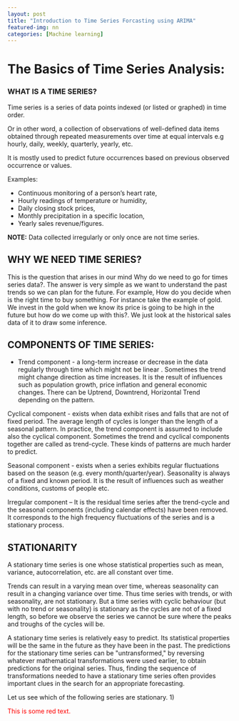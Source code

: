 ```yaml
---
layout: post
title: "Introduction to Time Series Forcasting using ARIMA"
featured-img: nn
categories: [Machine learning]
---
```


# The Basics of Time Series Analysis:

### WHAT IS A TIME SERIES? 
Time series  is a series of data points indexed (or listed or graphed) in time order. 

Or in other word, a collection of observations of well-defined data items obtained through repeated measurements over time at equal intervals e.g hourly, daily, weekly, quarterly, yearly, etc.

It is mostly used to predict future occurrences based on previous observed occurrence or values.
 
Examples:
* Continuous monitoring of a person’s heart rate,
* Hourly readings of temperature or humidity,
* Daily closing stock prices,
* Monthly precipitation in a specific location,
* Yearly sales revenue/figures.

**NOTE:** Data collected irregularly or only once are not time series.

## WHY WE NEED TIME SERIES?
This is the question that arises in our mind Why do we need to go for times series data?. The answer is very simple as we want to understand the past trends so we can plan for the future.
For example, How do you decide when is the right time to buy something. For instance take the example of gold. We invest in the gold when we know its price is going to be high in the future but how do we come up with this?. We just look at the historical sales data of it to draw some inference.

## COMPONENTS OF TIME SERIES:
* Trend component - a long-term increase or decrease in the data regularly through time which might not be linear . Sometimes the trend might change direction as time increases.
It is the result of influences such as population growth, price inflation and general economic changes. There can be Uptrend, Downtrend, Horizontal Trend depending on the pattern.



Cyclical component - exists when data exhibit rises and falls that are not of fixed period. The average length of cycles is longer than the length of a seasonal pattern. In practice, the trend component is assumed to include also the cyclical component. Sometimes the trend and cyclical components together are called as trend-cycle.
These kinds of patterns are much harder to predict. 




Seasonal component - exists when a series exhibits regular fluctuations based on the season (e.g. every month/quarter/year). Seasonality is always of a fixed and known period. It is the result of influences such as weather conditions, customs of people etc.

Irregular component – It is the residual time series after the trend-cycle and the seasonal components (including calendar effects) have been removed. It corresponds to the high frequency fluctuations of the series and is a stationary process.


## STATIONARITY
A stationary time series is one whose statistical properties such as mean, variance, autocorrelation, etc. are all constant over time. 

Trends can result in a varying mean over time, whereas seasonality can result in a changing variance over time. Thus time series with trends, or with seasonality, are not stationary.
But a time series with cyclic behaviour (but with no trend or seasonality) is stationary as the cycles are not of a fixed length, so before we observe the series we cannot be sure where the peaks and troughs of the cycles will be. 

A stationary time series is relatively easy to predict. Its statistical properties will be the same in the future as they have been in the past. The predictions for the stationary time series  can be "untransformed," by reversing whatever mathematical transformations were used earlier, to obtain predictions for the original series.  Thus, finding the sequence of transformations needed to have a stationary time series often provides important clues in the search for an appropriate forecasting.

 
Let us see which of the following series are stationary.
1) 
<p style='color:red'>This is some red text.</p>

































